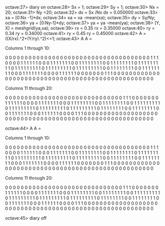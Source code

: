 octave:27> diary on
octave:28> Sx = 1;
octave:29> Sy = 1;
octave:30> Nx = 20;
octave:31> Ny =20;
octave:32> dx = Sx /Nx
dx =  0.050000
octave:33> xa = [0:Nx -1]*dx;
octave:34> xa = xa -mean(xa);
octave:35> dy = Sy/Ny;
octave:36> ya = [0:Ny-1]*dy;
octave:37> ya = ya -mean(ya);
octave:38> [Y, X] = meshgrid(ya,xa);
octave:39> rx = 0.35
rx =  0.35000
octave:40> ry = 0.34
ry =  0.34000
octave:41> ry = 0.45
ry =  0.45000
octave:42> A = ((X/rx).^2+(Y/ry).^2)<=1;
octave:43> A
A =

 Columns 1 through 10:

  0  0  0  0  0  0  0  0  0  0
  0  0  0  0  0  0  0  0  0  0
  0  0  0  0  0  0  0  0  0  0
  0  0  0  0  0  0  0  1  1  1
  0  0  0  0  1  1  1  1  1  1
  0  0  0  1  1  1  1  1  1  1
  0  0  1  1  1  1  1  1  1  1
  0  0  1  1  1  1  1  1  1  1
  0  1  1  1  1  1  1  1  1  1
  0  1  1  1  1  1  1  1  1  1
  0  1  1  1  1  1  1  1  1  1
  0  1  1  1  1  1  1  1  1  1
  0  0  1  1  1  1  1  1  1  1
  0  0  1  1  1  1  1  1  1  1
  0  0  0  1  1  1  1  1  1  1
  0  0  0  0  1  1  1  1  1  1
  0  0  0  0  0  0  0  1  1  1
  0  0  0  0  0  0  0  0  0  0
  0  0  0  0  0  0  0  0  0  0
  0  0  0  0  0  0  0  0  0  0
  0  0  0  0  0  0  0  0  0  0
  0  0  0  0  0  0  0  0  0  0

 Columns 11 through 20:

  0  0  0  0  0  0  0  0  0  0
  0  0  0  0  0  0  0  0  0  0
  0  0  0  0  0  0  0  0  0  0
  1  1  1  0  0  0  0  0  0  0
  1  1  1  1  1  1  0  0  0  0
  1  1  1  1  1  1  1  0  0  0
  1  1  1  1  1  1  1  1  0  0
  1  1  1  1  1  1  1  1  0  0
  1  1  1  1  1  1  1  1  1  0
  1  1  1  1  1  1  1  1  1  0
  1  1  1  1  1  1  1  1  1  0
  1  1  1  1  1  1  1  1  1  0
  1  1  1  1  1  1  1  1  0  0
  1  1  1  1  1  1  1  1  0  0
  1  1  1  1  1  1  1  0  0  0
  1  1  1  1  1  1  0  0  0  0
  1  1  1  0  0  0  0  0  0  0
  0  0  0  0  0  0  0  0  0  0
  0  0  0  0  0  0  0  0  0  0
  0  0  0  0  0  0  0  0  0  0
  0  0  0  0  0  0  0  0  0  0
  0  0  0  0  0  0  0  0  0  0

octave:44> A
A =

 Columns 1 through 10:

  0  0  0  0  0  0  0  0  0  0
  0  0  0  0  0  0  0  0  0  0
  0  0  0  0  0  0  0  0  0  0
  0  0  0  0  0  0  0  1  1  1
  0  0  0  0  1  1  1  1  1  1
  0  0  0  1  1  1  1  1  1  1
  0  0  1  1  1  1  1  1  1  1
  0  0  1  1  1  1  1  1  1  1
  0  1  1  1  1  1  1  1  1  1
  0  1  1  1  1  1  1  1  1  1
  0  1  1  1  1  1  1  1  1  1
  0  1  1  1  1  1  1  1  1  1
  0  0  1  1  1  1  1  1  1  1
  0  0  1  1  1  1  1  1  1  1
  0  0  0  1  1  1  1  1  1  1
  0  0  0  0  1  1  1  1  1  1
  0  0  0  0  0  0  0  1  1  1
  0  0  0  0  0  0  0  0  0  0
  0  0  0  0  0  0  0  0  0  0
  0  0  0  0  0  0  0  0  0  0
  0  0  0  0  0  0  0  0  0  0
  0  0  0  0  0  0  0  0  0  0

 Columns 11 through 20:

  0  0  0  0  0  0  0  0  0  0
  0  0  0  0  0  0  0  0  0  0
  0  0  0  0  0  0  0  0  0  0
  1  1  1  0  0  0  0  0  0  0
  1  1  1  1  1  1  0  0  0  0
  1  1  1  1  1  1  1  0  0  0
  1  1  1  1  1  1  1  1  0  0
  1  1  1  1  1  1  1  1  0  0
  1  1  1  1  1  1  1  1  1  0
  1  1  1  1  1  1  1  1  1  0
  1  1  1  1  1  1  1  1  1  0
  1  1  1  1  1  1  1  1  1  0
  1  1  1  1  1  1  1  1  0  0
  1  1  1  1  1  1  1  1  0  0
  1  1  1  1  1  1  1  0  0  0
  1  1  1  1  1  1  0  0  0  0
  1  1  1  0  0  0  0  0  0  0
  0  0  0  0  0  0  0  0  0  0
  0  0  0  0  0  0  0  0  0  0
  0  0  0  0  0  0  0  0  0  0
  0  0  0  0  0  0  0  0  0  0
  0  0  0  0  0  0  0  0  0  0

octave:45> diary off